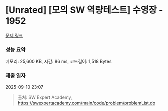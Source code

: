 # [Unrated] [모의 SW 역량테스트] 수영장 - 1952 

[문제 링크](https://swexpertacademy.com/main/code/problem/problemDetail.do?contestProbId=AV5PpFQaAQMDFAUq) 

### 성능 요약

메모리: 25,600 KB, 시간: 86 ms, 코드길이: 1,518 Bytes

### 제출 일자

2025-09-10 23:07



> 출처: SW Expert Academy, https://swexpertacademy.com/main/code/problem/problemList.do